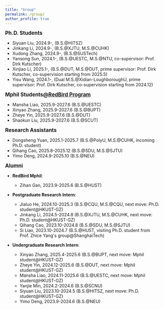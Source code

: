 ```yaml
---
title: "Group"
permalink: /group/
author_profile: true
---
```


<big>**Ph.D. Students**</big>

[//]: # (- Dongsheng Yuan, 2025.9- &#40;B.S.@PolyU, M.S.@CUHK&#41;)
[//]: # (- Jialuo He, 2025.9-, &#40;B.S.@CQU, M.S.@CQU&#41;)
[//]: # (- Xinger Huang, 2025.9- &#40;B.S.@SDU&#41;)
- Siyuan Liu, 2024.9-, (B.S.@HITSZ)
- Jinkang Li, 2024.9-, (B.S.@XJTU, M.S.@CUHK)
- Xudong Zhang, 2024.9-, (B.S.@SUSTech)
- Yansong Sun, 2024.1-, (B.S.@UESTC, M.S.@NTU, co-supervisor: Prof. Dirk Kutscher)
- Xinjiao Li, 2025.1-, (B.S.@DUT, M.S.@DUT, prime supervisor: Prof. Dirk Kutscher, co-supervision starting from 2025.5)
- Yisu Wang, 2024.1-, (Dual M.S.@Xidian-LoughboroughU, prime supervisor: Prof. Dirk Kutscher, co-supervision starting from 2024.12)

<big>**Mphil Students[@RedBird Program](https://vptlo.hkust-gz.edu.cn/rbm/)**</big>
- Mansha Liao, 2025.9-2027.6 (B.S.@UESTC)
- Xinyao Zhang, 2025.9-2027.6 (B.S.@BUPT)
- Zheye Yin, 2025.9-2027.6 (B.S.@DUT)
- Shaokun Liu, 2025.9-2027.6 (B.S.@SCUT)

<big>**Research Assistants**</big>

- Dongsheng Yuan, 2025.1-2025.7 (B.S.@PolyU, M.S.@CUHK, incoming Ph.D. student)
- Qihang Cao, 2025.8-2025.12 (B.S.@SDU, M.S.@SJTU)
- Yimo Deng, 2024.9-2025.10 (B.S.@NEU)

<big>**Alumni**</big>

- **RedBird Mphil**:

  - Zihan Gan, 2023.9-2025.6 (B.S.@HUST)

- **Postgraduate Research Intern**:

  - Jialuo He, 2024.10-2025.3 (B.S.@CQU, M.S.@CQU, next move: Ph.D. student@HKUST-GZ)
  - Jinkang Li, 2024.5-2024.8 (B.S.@XJTU, M.S.@CUHK, next move: Ph.D. student@HKUST-GZ)
  - Qihang Cao, 2023.10-2024.8 (B.S.@SDU, M.S.@SJTU)
  - Si Liao, 2023.10-2024.7 (B.S.@HUST, visiting Ph.D. student from Prof. Zhice Yang's group@ShanghaiTech)

- **Undergraduate Research Intern**:

  - Xinyao Zhang, 2025.4-2025.6 (B.S.@BUPT, next move: Mphil student@HKUST-GZ)
  - Zheye Yin, 2024.12-2025.6 (B.S.@DUT, next move: Mphil student@HKUST-GZ)
  - Mansha Liao, 2024.11-2025.6 (B.S.@UESTC, next move: Mphil student@HKUST-GZ)
  - Yanjie Min, 2024.2-2024.6 (B.S.@SCNU)
  - Siyuan Liu, 2023.10-2024.5 (B.S.@HITSZ, next move: Ph.D. student@HKUST-GZ)
  - Yimo Deng, 2023.9-2024.6 (B.S.@NEU)

[//]: # (- **Research Assistant**:)
[//]: # (  - Dongsheng Yuan, 2025.1-2025.7 &#40;B.S.@PolyU, M.S.@CUHK, next move: Ph.D. student@HKUST-GZ&#41;)